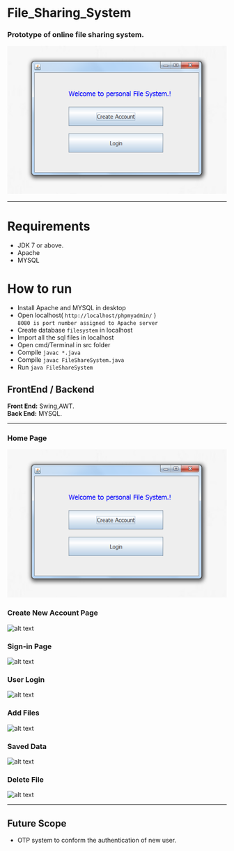 # File_Sharing_System

### Prototype of online file sharing system.
![alt text](https://github.com/KartikMamodia/File_Sharing_System/blob/master/Img/FrontPage.PNG)

---

# Requirements
* JDK 7 or above.
* Apache
* MYSQL

# How to run
* Install Apache and MYSQL in desktop
* Open localhost( `http://localhost/phpmyadmin/` )  
   ```8080 is port number assigned to Apache server```
* Create database `filesystem` in localhost
* Import all the sql files in localhost
* Open cmd/Terminal in src folder
* Compile `javac *.java`
* Compile `javac FileShareSystem.java`
* Run `java FileShareSystem`


## FrontEnd / Backend  
__Front End:__ Swing,AWT.  
**Back End:** MYSQL.

---

### Home Page
![alt text](https://github.com/KartikMamodia/File_Sharing_System/blob/master/Img/FrontPage.PNG)

### Create New Account Page
![alt text](https://github.com/KartikMamodia/File_Sharing_System/blob/master/Img/CreateAccount.PNG)

### Sign-in Page
![alt text](https://github.com/KartikMamodia/File_Sharing_System/blob/master/Img/Sign-in.PNG)

### User Login
![alt text](https://github.com/KartikMamodia/File_Sharing_System/blob/master/Img/WelcomeUser.PNG)

### Add Files
![alt text](https://github.com/KartikMamodia/File_Sharing_System/blob/master/Img/SaveFileToDB.PNG)

### Saved Data
![alt text](https://github.com/KartikMamodia/File_Sharing_System/blob/master/Img/SavedData.PNG)

### Delete File
![alt text](https://github.com/KartikMamodia/File_Sharing_System/blob/master/Img/DeleteData1.PNG)

---
## Future Scope
* OTP system to conform the authentication of new user.
